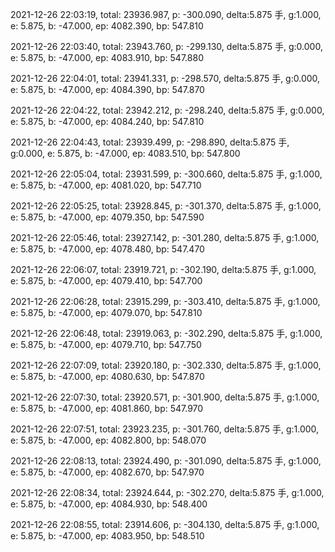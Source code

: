 2021-12-26 22:03:19, total: 23936.987, p: -300.090, delta:5.875 手, g:1.000, e: 5.875, b: -47.000, ep: 4082.390, bp: 547.810

2021-12-26 22:03:40, total: 23943.760, p: -299.130, delta:5.875 手, g:0.000, e: 5.875, b: -47.000, ep: 4083.910, bp: 547.880

2021-12-26 22:04:01, total: 23941.331, p: -298.570, delta:5.875 手, g:0.000, e: 5.875, b: -47.000, ep: 4084.390, bp: 547.870

2021-12-26 22:04:22, total: 23942.212, p: -298.240, delta:5.875 手, g:0.000, e: 5.875, b: -47.000, ep: 4084.240, bp: 547.810

2021-12-26 22:04:43, total: 23939.499, p: -298.890, delta:5.875 手, g:0.000, e: 5.875, b: -47.000, ep: 4083.510, bp: 547.800

2021-12-26 22:05:04, total: 23931.599, p: -300.660, delta:5.875 手, g:1.000, e: 5.875, b: -47.000, ep: 4081.020, bp: 547.710

2021-12-26 22:05:25, total: 23928.845, p: -301.370, delta:5.875 手, g:1.000, e: 5.875, b: -47.000, ep: 4079.350, bp: 547.590

2021-12-26 22:05:46, total: 23927.142, p: -301.280, delta:5.875 手, g:1.000, e: 5.875, b: -47.000, ep: 4078.480, bp: 547.470

2021-12-26 22:06:07, total: 23919.721, p: -302.190, delta:5.875 手, g:1.000, e: 5.875, b: -47.000, ep: 4079.410, bp: 547.700

2021-12-26 22:06:28, total: 23915.299, p: -303.410, delta:5.875 手, g:1.000, e: 5.875, b: -47.000, ep: 4079.070, bp: 547.810

2021-12-26 22:06:48, total: 23919.063, p: -302.290, delta:5.875 手, g:1.000, e: 5.875, b: -47.000, ep: 4079.710, bp: 547.750

2021-12-26 22:07:09, total: 23920.180, p: -302.330, delta:5.875 手, g:1.000, e: 5.875, b: -47.000, ep: 4080.630, bp: 547.870

2021-12-26 22:07:30, total: 23920.571, p: -301.900, delta:5.875 手, g:1.000, e: 5.875, b: -47.000, ep: 4081.860, bp: 547.970

2021-12-26 22:07:51, total: 23923.235, p: -301.760, delta:5.875 手, g:1.000, e: 5.875, b: -47.000, ep: 4082.800, bp: 548.070

2021-12-26 22:08:13, total: 23924.490, p: -301.090, delta:5.875 手, g:1.000, e: 5.875, b: -47.000, ep: 4082.670, bp: 547.970

2021-12-26 22:08:34, total: 23924.644, p: -302.270, delta:5.875 手, g:1.000, e: 5.875, b: -47.000, ep: 4084.930, bp: 548.400

2021-12-26 22:08:55, total: 23914.606, p: -304.130, delta:5.875 手, g:1.000, e: 5.875, b: -47.000, ep: 4083.950, bp: 548.510